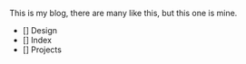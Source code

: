 This is my blog, there are many like this, but this one is mine.

- [] Design
- [] Index
- [] Projects
